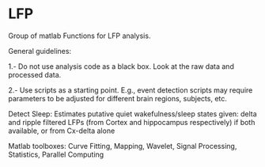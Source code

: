 # LFP

Group of matlab Functions for LFP analysis.

General guidelines:  

1.- Do not use analysis code as a black box. Look at the raw data and processed data. 

2.- Use scripts as a starting point. E.g., event detection scripts may require parameters to be adjusted for different brain regions, subjects, etc.

Detect Sleep:  Estimates putative quiet wakefulness/sleep states given:
    delta and ripple filtered LFPs (from Cortex and hippocampus respectively) if both available, or from Cx-delta alone


Matlab toolboxes: Curve Fitting, Mapping, Wavelet, Signal Processing, Statistics, Parallel Computing
